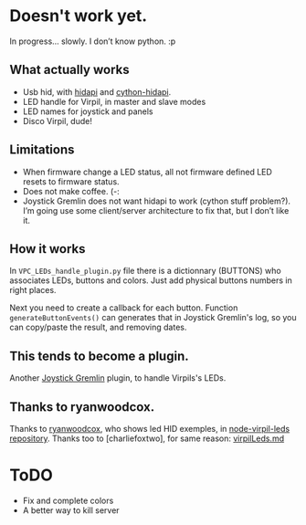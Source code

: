 # Doesn't work yet.

In progress… slowly. I don’t know python. :p


## What actually works
- Usb hid, with [hidapi](https://github.com/libusb/hidapi) and [cython-hidapi](https://pypi.org/project/hidapi/).
- LED handle for Virpil, in master and slave modes
- LED names for joystick and panels
- Disco Virpil, dude!


## Limitations
- When firmware change a LED status, all not firmware defined LED resets to firmware status.
- Does not make coffee. (-:
- Joystick Gremlin does not want hidapi to work (cython stuff problem?).
I’m going use some client/server architecture to fix that, but I don’t like it.


## How it works
In `VPC_LEDs_handle_plugin.py` file there is a dictionnary (BUTTONS) who associates LEDs, buttons and colors.
Just add physical buttons numbers in right places.

Next you need to create a callback for each button.
Function `generateButtonEvents()` can generates that in Joystick Gremlin's log, so you can copy/paste the result, and removing dates.


## This tends to become a plugin.
Another [Joystick Gremlin](https://github.com/WhiteMagic/JoystickGremlin) plugin, to handle Virpils's LEDs.


## Thanks to ryanwoodcox.
Thanks to [ryanwoodcox](https://github.com/ryanwoodcox), who shows led HID exemples,
in [node-virpil-leds repository](https://github.com/ryanwoodcox/node-virpil-leds).
Thanks too to [charliefoxtwo], for same reason: [virpilLeds.md](https://gist.github.com/charliefoxtwo/d294636e322402d1ea4a0f7b7e8aa52c)


# ToDO

- Fix and complete colors
- A better way to kill server
